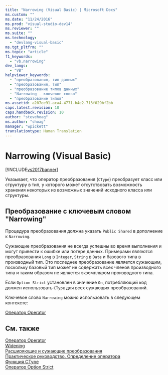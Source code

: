 ```yaml
---
title: "Narrowing (Visual Basic) | Microsoft Docs"
ms.custom: ""
ms.date: "11/24/2016"
ms.prod: "visual-studio-dev14"
ms.reviewer: ""
ms.suite: ""
ms.technology: 
  - "devlang-visual-basic"
ms.tgt_pltfrm: ""
ms.topic: "article"
f1_keywords: 
  - "vb.narrowing"
dev_langs: 
  - "VB"
helpviewer_keywords: 
  - "преобразования, тип данных"
  - "преобразования, тип"
  - "преобразование типов данных"
  - "Narrowing - ключевое слово"
  - "преобразование типов"
ms.assetid: a207ee91-aca4-4771-b4e2-713f029bf2bb
caps.latest.revision: 10
caps.handback.revision: 10
author: "stevehoag"
ms.author: "shoag"
manager: "wpickett"
translationtype: Human Translation
---
```

# Narrowing (Visual Basic)
[!INCLUDE[vs2017banner](../../../csharp/includes/vs2017banner.md)]

Указывает, что оператор преобразования \(`CType`\) преобразует класс или структуру в тип, у которого может отсутствовать возможность хранения некоторых из возможных значений исходного класса или структуры.  
  
## Преобразование с ключевым словом "Narrowing"  
 Процедура преобразования должна указать `Public Shared` в дополнение к `Narrowing`.  
  
 Сужающие преобразования не всегда успешны во время выполнения и могут привести к ошибке или потере данных.  Примерами являются преобразования `Long` в `Integer`, `String` в `Date` и базового типа в производный тип.  Это последнее преобразование является сужающим, поскольку базовый тип может не содержать всех членов производного типа и таким образом не является экземпляром производного типа.  
  
 Если `Option Strict` установлен в значение `On`, потребляющий код должен использовать `CType` для всех сужающих преобразований.  
  
 Ключевое слово `Narrowing` можно использовать в следующем контексте:  
  
 [Оператор Operator](../../../visual-basic/language-reference/statements/operator-statement.md)  
  
## См. также  
 [Оператор Operator](../../../visual-basic/language-reference/statements/operator-statement.md)   
 [Widening](../../../visual-basic/language-reference/modifiers/widening.md)   
 [Расширяющие и сужающие преобразования](../../../visual-basic/programming-guide/language-features/data-types/widening-and-narrowing-conversions.md)   
 [Практическое руководство. Определение оператора](../../../visual-basic/programming-guide/language-features/procedures/how-to-define-an-operator.md)   
 [Функция CType](../../../visual-basic/language-reference/functions/ctype-function.md)   
 [Оператор Option Strict](../../../visual-basic/language-reference/statements/option-strict-statement.md)